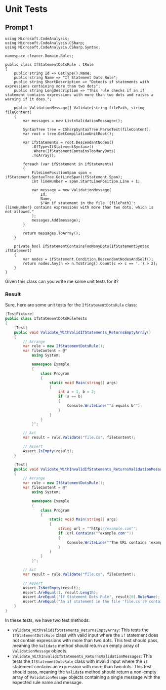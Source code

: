 # Unit Tests

## Prompt 1

```
using Microsoft.CodeAnalysis;
using Microsoft.CodeAnalysis.CSharp;
using Microsoft.CodeAnalysis.CSharp.Syntax;

namespace cleaner.Domain.Rules;

public class IfStatementDotsRule : IRule
{
    public string Id => GetType().Name;
    public string Name => "If Statement Dots Rule";
    public string ShortDescription => "Detects if statements with expressions containing more than two dots";
    public string LongDescription => "This rule checks if an if statement contains expressions with more than two dots and raises a warning if it does.";

    public ValidationMessage[] Validate(string filePath, string fileContent)
    {
        var messages = new List<ValidationMessage>();

        SyntaxTree tree = CSharpSyntaxTree.ParseText(fileContent);
        var root = tree.GetCompilationUnitRoot();

        var ifStatements = root.DescendantNodes()
            .OfType<IfStatementSyntax>()
            .Where(IfStatementContainsTooManyDots)
            .ToArray();

        foreach (var ifStatement in ifStatements)
        {
            FileLinePositionSpan span = ifStatement.SyntaxTree.GetLineSpan(ifStatement.Span);
            int lineNumber = span.StartLinePosition.Line + 1;

            var message = new ValidationMessage(
                Id,
                Name,
                $"An if statement in the file '{filePath}':{lineNumber} contains expressions with more than two dots, which is not allowed."
            );
            messages.Add(message);
        }

        return messages.ToArray();
    }

    private bool IfStatementContainsTooManyDots(IfStatementSyntax ifStatement)
    {
        var nodes = ifStatement.Condition.DescendantNodesAndSelf();
        return nodes.Any(n => n.ToString().Count(c => c == '.') > 2);
    }
}
```

Given this class can you write me some unit tests for it?

### Result

Sure, here are some unit tests for the `IfStatementDotsRule` class:

```csharp
[TestFixture]
public class IfStatementDotsRuleTests
{
    [Test]
    public void Validate_WithValidIfStatements_ReturnsEmptyArray()
    {
        // Arrange
        var rule = new IfStatementDotsRule();
        var fileContent = @"
            using System;

            namespace Example
            {
                class Program
                {
                    static void Main(string[] args)
                    {
                        int a = 1, b = 2;
                        if (a == b)
                        {
                            Console.WriteLine(""a equals b"");
                        }
                    }
                }
            }";

        // Act
        var result = rule.Validate("file.cs", fileContent);

        // Assert
        Assert.IsEmpty(result);
    }

    [Test]
    public void Validate_WithInvalidIfStatements_ReturnsValidationMessages()
    {
        // Arrange
        var rule = new IfStatementDotsRule();
        var fileContent = @"
            using System;

            namespace Example
            {
                class Program
                {
                    static void Main(string[] args)
                    {
                        string url = ""http://example.com"";
                        if (url.Contains(""example.com""))
                        {
                            Console.WriteLine(""The URL contains 'example.com'"");
                        }
                    }
                }
            }";

        // Act
        var result = rule.Validate("file.cs", fileContent);

        // Assert
        Assert.IsNotEmpty(result);
        Assert.AreEqual(1, result.Length);
        Assert.AreEqual("If Statement Dots Rule", result[0].RuleName);
        Assert.AreEqual("An if statement in the file 'file.cs':9 contains expressions with more than two dots, which is not allowed.", result[0].Message);
    }
}
```

In these tests, we have two test methods:

- `Validate_WithValidIfStatements_ReturnsEmptyArray`: This tests the `IfStatementDotsRule` class with valid input where the `if` statement does not contain expressions with more than two dots. This test should pass, meaning the `Validate` method should return an empty array of `ValidationMessage` objects.
- `Validate_WithInvalidIfStatements_ReturnsValidationMessages`: This tests the `IfStatementDotsRule` class with invalid input where the `if` statement contains an expression with more than two dots. This test should pass, meaning the `Validate` method should return a non-empty array of `ValidationMessage` objects containing a single message with the expected rule name and message.
